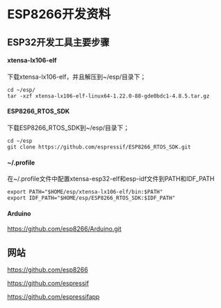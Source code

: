 # ESP8266开发资料

## ESP32开发工具主要步骤


#### xtensa-lx106-elf

下载xtensa-lx106-elf，并且解压到~/esp/目录下；

```
cd ~/esp/
tar -xzf xtensa-lx106-elf-linux64-1.22.0-88-gde0bdc1-4.8.5.tar.gz
```

#### ESP8266_RTOS_SDK

下载ESP8266_RTOS_SDK到~/esp/目录下；

```
cd ~/esp
git clone https://github.com/espressif/ESP8266_RTOS_SDK.git
```

#### ~/.profile

在~/.profile文件中配置xtensa-esp32-elf和esp-idf文件到PATH和IDF_PATH


```
export PATH="$HOME/esp/xtensa-lx106-elf/bin:$PATH"
export IDF_PATH="$HOME/esp/ESP8266_RTOS_SDK:$IDF_PATH"
```


#### Arduino

<https://github.com/esp8266/Arduino.git>

## 网站

<https://github.com/esp8266>

<https://github.com/espressif>

<https://github.com/espressifapp>
